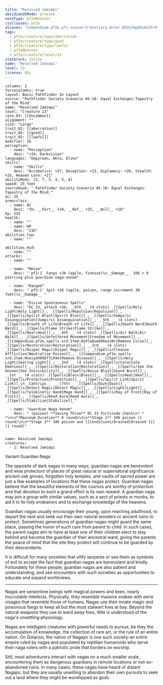 ```yaml
---
title: "Resolved Jamimpi"
obsidianUIMode: preview
noteType: pf2eMonster
cssClasses: pf2e
aliases: "Compendium.pf2e.pfs-season-5-bestiary.Actor.05Vy7mpQdzAs55rh" 
tags:
  - pf2e/creature/type/aberration
  - pf2e/creature/type/good
  - pf2e/creature/type/lawful
  - pf2eMonster
  - pf2e/creature/level/13
statblock: inline
name: "Resolved Jamimpi"
level: 13
license: OGL
---
```


```statblock
columns: 2
forcecolumns: true
layout: Basic Pathfinder 2e Layout
source: "Pathfinder Society Scenario #5-18: Equal Exchanges-Tapestry of the Mind"
name: "Resolved Jamimpi"
level: "Creature 13"
rare_03: [[Uncommon]]
alignment: ""
size: "Large"
trait_01: [[aberration]]
trait_02: [[good]]
trait_03: [[lawful]]
modifier: 26
perception:
  - name: "Perception"
    desc: "+26; Darkvision"
languages: "Empyrean, Aklo, Elven"
skills:
  - name: "Skills"
    desc: "Acrobatics: +27, Deception: +23, Diplomacy: +26, Stealth: +25, Heaven Lore: +21"
abilityMods: [5, 7, 5, 4, 5, 4]
speed: 25 feet
sourcebook: "_Pathfinder Society Scenario #5-18: Equal Exchanges-Tapestry of the Mind_"
ac: 35
armorclass:
  - name: AC
    desc: "35; __Fort__ +24, __Ref__ +25, __Will__ +26"
hp: 235
health:
  - name: ""
  - name: HP
    desc: "235"
abilities_top:
  - name: ""

abilities_mid:
  - name: ""
attacks:
  - name: ""

  - name: "Melee"
    desc: "`pf2:1` Fangs +26 (agile, finesse)\n__Damage__  3d6 + 9 piercing plus guardian-naga-venom"

  - name: "Ranged"
    desc: "`pf2:1` Spit +26 (agile, poison, range increment 30 feet)\n__Damage__ "

  - name: "Divine Spontaneous Spells"
    desc: "DC 33, attack +26; __6th __ (4 slots) _[[Spells/Holy Light|Holy Light]]_, _[[Spells/Repulsion|Repulsion]]_, _[[Spells/Spirit Blast|Spirit Blast]]_, _[[Spells/Vampiric Exsanguination|Vampiric Exsanguination]]_; __5th __ (4 slots) _[[Spells/Breath of Life|Breath of Life]]_, _[[Spells/Death Ward|Death Ward]]_, _[[Spells/Flame Strike|Flame Strike]]_, _[[Spells/Heal|Heal]]_; __4th __ (4 slots) _[[Spells/Air Walk|Air Walk]]_, _[[Spells/Unfettered Movement|Freedom of Movement]]_, _[[Compendium.pf2e.spells-srd.Item.OyFCwQuw8XRazsNr|Remove Curse]]_, _[[Spells/Restoration|Restoration]]_; __3rd __ (4 slots) _[[Spells/Dispel Magic|Dispel Magic]]_, _[[Spells/Cleanse Affliction|Neutralize Poison]]_, _[[Compendium.pf2e.spells-srd.Item.RneiyehRO6f7LP44|Remove Disease]]_, _[[Spells/Holy Light|Searing Light]]_; __2nd __ (4 slots) _[[Spells/Calm|Calm Emotions]]_, _[[Spells/Restoration|Restoration]]_, _[[Spells/See the Unseen|See Invisibility]]_, _[[Spells/Noise Blast|Sound Burst]]_; __1st __ (4 slots) _[[Spells/Bless|Bless]]_, _[[Spells/Heal|Heal]]_, _[[Spells/Protection|Protection]]_, _[[Spells/Spirit Link|Spirit Link]]_\n__Cantrips__  __(7th)__ _[[Spells/Daze|Daze]]_, _[[Spells/Detect Magic|Detect Magic]]_, _[[Spells/Light|Light]]_, _[[Spells/Telekinetic Hand|Mage Hand]]_, _[[Spells/Ray of Frost|Ray of Frost]]_, _[[Spells/Read Aura|Read Aura]]_, _[[Spells/Stabilize|Stabilize]]_"

  - name: "Guardian Naga Venom"
    desc: " (poison) **Saving Throw** DC 33 Fortitude check\n* * *\n\n**Maximum Duration** 6 rounds\n\n**Stage 1** 3d6 poison (1 round)\n\n**Stage 2** 3d6 poison and [[Conditions/Drained|Drained 1]] (1 round)"
 
```

```encounter-table
name: Resolved Jamimpi
creatures:
  - 1: Resolved Jamimpi
```


Variant Guardian Naga

The opposite of dark nagas in many ways, guardian nagas are benevolent and wise protectors of places of great natural or supernatural significance: ancient oak groves, forgotten holy temples, and vaults of sacred power are just a few examples of locations that these nagas protect. Guardian nagas believe that the beautiful elements of the cosmos are worthy of protection and that devotion to such a grand effort is its own reward. A guardian naga may join a group with similar values, such as a sect of priests or monks, to aid it in its holy endeavors and to exchange knowledge of the heavens.

Guardian nagas usually encourage their young, upon reaching adulthood, to depart the nest and seek out their own natural wonders or ancient ruins to protect. Sometimes generations of guardian nagas might guard the same place, passing the honor of such care from parent to child. In such cases, the parent nagas aim to have at least one of their children elect to stay behind and become the guardian of their ancestral ward, giving the parents the peace of mind that the site they protect will continue to be guarded by their descendants.

It is difficult for many societies that vilify serpents or see them as symbols of evil to accept the fact that guardian nagas are benevolent and kindly. Fortunately for these people, guardian nagas are also patient and understanding, and see encounters with such societies as opportunities to educate and expand worldviews.

* * *

Nagas are serpentine beings with magical powers and keen, nearly inscrutable intellects. Physically, they resemble massive snakes with eerie visages that resemble those of humans. Nagas use their innate magic and poisonous fangs to keep all but the most stalwart foes at bay. Beyond the natural weapons they use to ward away foes, little is understood of the naga's unsettling physiology.

Nagas are intelligent creatures with powerful needs to pursue, be they the accumulation of knowledge, the collection of rare art, or the rule of an entire nation. On Golarion, the nation of Nagajor is one such society-an entire empire ruled by nagas and populated by reptilian humanoids who serve their naga rulers with a patriotic pride that borders on worship.

Still, most adventurers interact with nagas on a much smaller scale, encountering them as dangerous guardians in remote locations or not-so-abandoned ruins. In many cases, these nagas have heard of distant Nagajor, but they are usually unwilling to abandon their own pursuits to seek out a land where they might be worshipped as gods.
